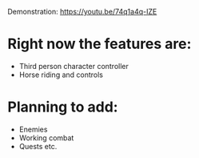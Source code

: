 Demonstration: https://youtu.be/74q1a4q-IZE
# Right now the features are:
- Third person character controller
- Horse riding and controls
# Planning to add:
- Enemies
- Working combat
- Quests etc.
